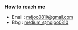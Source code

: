 ### How to reach me
- Email : [mdjoo0810@gmail.com](mailto:mdjoo0810@gmail.com)
- Blog : [medium_@mdjoo0810](https://medium.com/@mdjoo0810)
